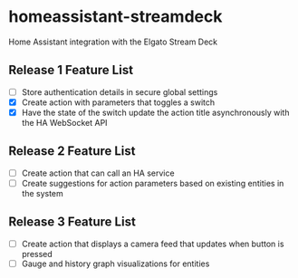 # homeassistant-streamdeck
Home Assistant integration with the Elgato Stream Deck

## Release 1 Feature List
- [ ] Store authentication details in secure global settings
- [x] Create action with parameters that toggles a switch
- [x] Have the state of the switch update the action title asynchronously with the HA WebSocket API

## Release 2 Feature List
- [ ] Create action that can call an HA service
- [ ] Create suggestions for action parameters based on existing entities in the system

## Release 3 Feature List
- [ ] Create action that displays a camera feed that updates when button is pressed
- [ ] Gauge and history graph visualizations for entities
